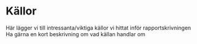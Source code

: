 # Källor
Här lägger vi till intressanta/viktiga källor vi hittat inför rapportskrivningen
Ha gärna en kort beskrivning om vad källan handlar om
